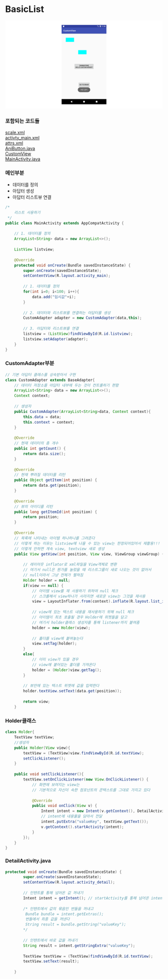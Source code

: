 # BasicList

![예시](https://github.com/kps990515/ProgrammingStudy/blob/master/Android/CustomView/anibutton.png)

### 포함되는 코드들
[scale.xml](https://github.com/kps990515/ProgrammingStudy/blob/master/Android/CustomView/app/src/main/res/anim/scale.xml)  
[activty_main.xml](https://github.com/kps990515/ProgrammingStudy/blob/master/Android/CustomView/app/src/main/res/layout/activity_main.xml)  
[attrs.xml](https://github.com/kps990515/ProgrammingStudy/blob/master/Android/CustomView/app/src/main/res/values/attrs.xml)  
 [AniButton.java](https://github.com/kps990515/ProgrammingStudy/blob/master/Android/CustomView/app/src/main/java/org/andriodtown/customview/AniButton.java)   
[CustomView](https://github.com/kps990515/ProgrammingStudy/blob/master/Android/CustomView/app/src/main/java/org/andriodtown/customview/CustomView.java)  
[MainActivity.java](https://github.com/kps990515/ProgrammingStudy/blob/master/Android/CustomView/app/src/main/java/org/andriodtown/customview/MainActivity.java)

### 메인부분
- 데이터를 정의
- 아답터 생성
- 아답터 리스트뷰 연결

```java
/*
    리스트 사용하기
 */
public class MainActivity extends AppCompatActivity {

    // 1. 데이터를 정의
    ArrayList<String> data = new ArrayList<>();

    ListView listview;

    @Override
    protected void onCreate(Bundle savedInstanceState) {
        super.onCreate(savedInstanceState);
        setContentView(R.layout.activity_main);

        // 1. 데이터를 정의
        for(int i=0; i<100; i++){
            data.add("임시값"+i);
        }

        // 2. 데이터와 리스트뷰를 연결하는 아답터를 생성
        CustomAdapter adapter = new CustomAdapter(data,this);

        // 3. 아답터와 리스트뷰를 연결
        listview = (ListView)findViewById(R.id.listview);
        listview.setAdapter(adapter);
    }
}
```

### CustomAdapter부분

```java
// 기본 아답터 클래스를 상속받아서 구현
class CustomAdapter extends BaseAdapter{
    // 데이터 저장소를 아답터 내부에 두는 것이 컨트롤하기 편함
    ArrayList<String> data = new ArrayList<>();
    Context context;

    // 생성자
    public CustomAdapter(ArrayList<String>data, Context context){
        this.data = data;
        this.context = context;
    }

    @Override
    // 현재 데이터의 총 개수
    public int getCount() {
        return data.size();
    }

    @Override
    // 현재 뿌려질 데이터를 리턴
    public Object getItem(int position) {
        return data.get(position);
    }

    @Override
    // 뷰의 아이디를 리턴
    public long getItemId(int position) {
        return position;
    }

    @Override
    // 목록에 나타내는 아이템 하나하나를 그려준다
    // 이렇게 하는 이유는 listview에 나올 수 있는 view는 한정되어있어서 재활용!!!
    // 이렇게 안하면 계속 view, textview 새로 생성
    public View getView(int position, View view, ViewGroup viewGroup) {

        // 레이아웃 inflator로 xml파일을 View객체로 변환
        // 여기서 null은 뭔가를 눌렀을 때 리스트그룹이 새로 나오는 것이 없어서
        // null이라서 그냥 전체가 펼쳐짐
        Holder holder = null;
        if(view == null) {
            // 아이템 view를 재 사용하기 위하여 null 체크
            // 스크롤해서 view하나가 사라지면 새로운 view는 그것을 재사용
            view = LayoutInflater.from(context).inflate(R.layout.list_item, null);

            // view에 있는 텍스트 내용을 재사용하기 위해 null 체크
            // 아이템이 최초 호출될 경우 Holder에 위젯들을 담고
            // 여기서 holder클래스 생성자를 통해 listener까지 붙여줌
            holder = new Holder(view);

            // 홀더를 view에 붙여놓는다
            view.setTag(holder);
        }
        else{
            // 이미 view가 있을 경우
            // view에 붙어있는 홀더를 가져온다
            holder = (Holder)view.getTag();
        }

        // 뷰안에 있는 텍스트 위젯에 값을 입력한다
        holder.textView.setText(data.get(position));

        return view;
    }

```

### Holder클래스

```java
class Holder{
    TextView textView;
    //생성자
    public Holder(View view){
        textView = (TextView)view.findViewById(R.id.textView);
        setClickListener();
    }

    public void setClickListener(){
        textView.setOnClickListener(new View.OnClickListener() {
            // 화면에 보여지는 view는
            // 기본적으로 자신이 속한 컴포넌트의 콘텍스트를 그대로 가지고 있다

            @Override
            public void onClick(View v) {
                Intent intent = new Intent(v.getContext(), DetailActivity.class);
                // intent에 내용물을 담아서 전달
                intent.putExtra("valueKey", textView.getText());
                v.getContext().startActivity(intent);
            }
        });
    }
}
```

### DetailActivity.java

```java
protected void onCreate(Bundle savedInstanceState) {
        super.onCreate(savedInstanceState);
        setContentView(R.layout.activity_detail);

        // 인텐트를 통해 넘어온 값 꺼내기
        Intent intent = getIntent(); // startActivity를 통해 넘어온 intent를 꺼낸다

        /* 인텐트에서 값의 묶음인 번들을 꺼내고
         Bundle bundle = intent.getExtras();
         번들에서 최종 값을 꺼낸다
         String result = bundle.getString("valueKey");
        */

        // 인텐트에서 바로 값을 꺼내기
        String result = intent.getStringExtra("valueKey");

        TextView textView = (TextView)findViewById(R.id.textView);
        textView.setText(result);

    }
```
